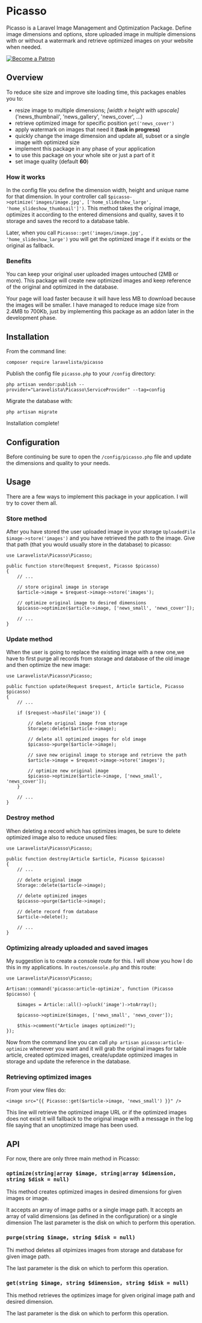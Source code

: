 # Picasso

Picasso is a Laravel Image Management and Optimization Package. Define image dimensions and options, store uploaded image in multiple dimensions with or without a watermark and retrieve optimized images on your website when needed.

[![Become a Patron](https://img.shields.io/badge/Becoma%20a-Patron-f96854.svg?style=for-the-badge)](https://www.patreon.com/shockmario)

## Overview

To reduce site size and improve site loading time, this packages enables you to:

- resize image to multiple dimensions; _[width x height with upscale]_ ('news_thumbnail', 'news_gallery', 'news_cover', ...)
- retrieve optimized image for specific position `get('news_cover')`
- apply watermark on images that need it **(task in progress)**
- quickly change the image dimension and update all, subset or a single image with optimized size
- implement this package in any phase of your application
- to use this package on your whole site or just a part of it
- set image quality (default **60**)

### How it works

In the config file you define the dimension width, height and unique name for that dimension. In your controller call `$picasso->optimize('images/image.jpg', ['home_slideshow_large', 'home_slideshow_thumbnail']')`. This method takes the original image, optimizes it according to the entered dimensions and quality, saves it to storage and saves the record to a database table.

Later, when you call `Picasso::get('images/image.jpg', 'home_slideshow_large')` you will get the optimized image if it exists or the original as fallback.

### Benefits

You can keep your original user uploaded images untouched (2MB or more). This package will create new optimized images and keep reference of the original and optimized in the database.

Your page will load faster because it will have less MB to download because the images will be smaller. I have managed to reduce image size from 2.4MB to 700Kb, just by implementing this package as an addon later in the development phase.

## Installation

From the command line:

```
composer require laravelista/picasso
```

Publish the config file `picasso.php` to your `/config` directory:

```
php artisan vendor:publish --provider="Laravelista\Picasso\ServiceProvider" --tag=config
```

Migrate the database with:

```
php artisan migrate
```

Installation complete!

## Configuration

Before continuing be sure to open the `/config/picasso.php` file and update the dimensions and quality to your needs.

## Usage

There are a few ways to implement this package in your application. I will try to cover them all.

### Store method

After you have stored the user uploaded image in your storage `UploadedFile $image->store('images')` and you have retrieved the path to the image. Give that path (that you would usually store in the database) to picasso:

```
use Laravelista\Picasso\Picasso;

public function store(Request $request, Picasso $picasso)
{
    // ...

    // store original image in storage
    $article->image = $request->image->store('images');

    // optimize original image to desired dimensions
    $picasso->optimize($article->image, ['news_small', 'news_cover']);

    // ...
}
```

### Update method

When the user is going to replace the existing image with a new one,we have to first purge all records from storage and database of the old image and then optimize the new image:

```
use Laravelista\Picasso\Picasso;

public function update(Request $request, Article $article, Picasso $picasso)
{
    // ...

    if ($request->hasFile('image')) {

        // delete original image from storage
        Storage::delete($article->image);

        // delete all optimized images for old image
        $picasso->purge($article->image);

        // save new original image to storage and retrieve the path
        $article->image = $request->image->store('images');

        // optimize new original image
        $picasso->optimize($article->image, ['news_small', 'news_cover']);
    }

    // ...
}
```

### Destroy method

When deleting a record which has optimizes images, be sure to delete optimized image also to reduce unused files:

```
use Laravelista\Picasso\Picasso;

public function destroy(Article $article, Picasso $picasso)
{
    // ...

    // delete original image
    Storage::delete($article->image);

    // delete optimized images
    $picasso->purge($article->image);

    // delete record from database
    $article->delete();

    // ...
}
```

### Optimizing already uploaded and saved images

My suggestion is to create a console route for this. I will show you how I do this in my applications. In `routes/console.php` and this route:

```
use Laravelista\Picasso\Picasso;

Artisan::command('picasso:article-optimize', function (Picasso $picasso) {

    $images = Article::all()->pluck('image')->toArray();

    $picasso->optimize($images, ['news_small', 'news_cover']);

    $this->comment("Article images optimized!");
});
```

Now from the command line you can call `php artisan picasso:article-optimize` whenever you want and it will grab the original images for table article, created optimized images, create/update optimized images in storage and update the reference in the database.

### Retrieving optimized images

From your view files do:

```
<image src="{{ Picasso::get($article->image, 'news_small') }}" />
```

This line will retrieve the optimized image URL or if the optimized images does not exist it will fallback to the original image with a message in the log file saying that an unoptimized image has been used.

## API

For now, there are only three main method in Picasso:

### `optimize(string|array $image, string|array $dimension, string $disk = null)`

This method creates optimized images in desired dimensions for given images or image.

It accepts an array of image paths or a single image path.
It accepts an array of valid dimensions (as defined in the configuration) or a single dimension
The last parameter is the disk on which to perform this operation.

### `purge(string $image, string $disk = null)`

Thi method deletes all otpimizes images from storage and database for given image path.

The last parameter is the disk on which to perform this operation.

### `get(string $image, string $dimension, string $disk = null)`

This method retrieves the optimizes image for given original image path and desired dimension.

The last parameter is the disk on which to perform this operation.
